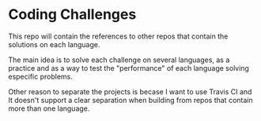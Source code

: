 # Coding Challenges

This repo will contain the references to other repos that contain the solutions on each language.

The main idea is to solve each challenge on several languages, as a practice and as a way to test the "performance"
of each language solving especific problems.

Other reason to separate the projects is becase I want to use Travis CI and It doesn't support a clear separation
when building from repos that contain more than one language.
